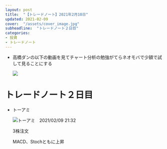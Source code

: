 ```yaml
---
layout: post
title:  "【トレードノート】2021年2月10日"
updated: 2021-02-09
cover:  "/assets/cover_image.jpg"
subheadline:  "トレードノート２日目"
categories: 
- 投資
- トレードノート
---
```


* 高橋ダンの以下の動画を見てチャート分析の勉強がてらネオモバで少額で試して見ることにする

    [![](https://img.youtube.com/vi/VJu8uJPC54o/0.jpg)](https://youtu.be/VJu8uJPC54o "MACDの使い方")

# トレードノート２日目

* トーアミ

    ![](https://www.tradingview.com/x/AE5gT6M1/ "トーアミ　2021/02/09 21:32")

    3株注文

    MACD、Stochともに上昇